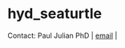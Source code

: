 
# hyd\_seaturtle

<!-- badges: start -->
<!-- badges: end -->

Contact: Paul Julian PhD \| [email](mailto:pjulian@sccf.org) \|

<!-- Goal of the project is to evaluate the role of groundwater on nest success of sea turtles on Sanibel-Captiva beaches. Especially is areas of recent beach renourishment --->
